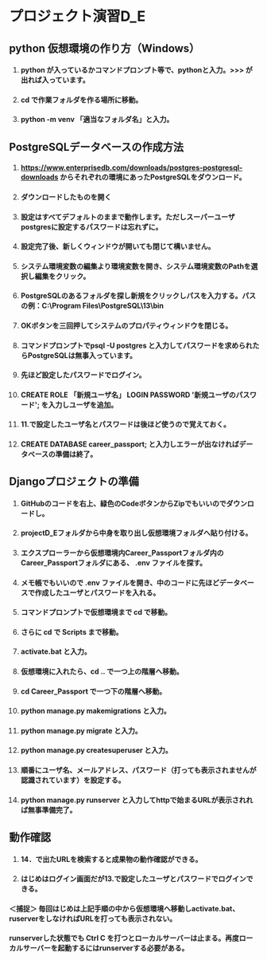 # プロジェクト演習D_E
## python 仮想環境の作り方（Windows）
1. #### python が入っているかコマンドプロンプト等で、**python**と入力。**>>>** が出れば入っています。
2. #### **cd** で作業フォルダを作る場所に移動。
3. #### **python -m venv** 「適当なフォルダ名」と入力。
## PostgreSQLデータベースの作成方法
1. #### https://www.enterprisedb.com/downloads/postgres-postgresql-downloads からそれぞれの環境にあったPostgreSQLをダウンロード。
2. #### ダウンロードしたものを開く
4. #### 設定はすべてデフォルトのままで動作します。ただしスーパーユーザpostgresに設定するパスワードは忘れずに。
5. #### 設定完了後、新しくウィンドウが開いても閉じて構いません。
6. #### システム環境変数の編集より環境変数を開き、システム環境変数のPathを選択し編集をクリック。
7. #### PostgreSQLのあるフォルダを探し新規をクリックしパスを入力する。パスの例：C:\Program Files\PostgreSQL\13\bin
8. #### OKボタンを三回押してシステムのプロパティウィンドウを閉じる。
9. #### コマンドプロンプトで**psql -U postgres** と入力してパスワードを求められたらPostgreSQLは無事入っています。
10. #### 先ほど設定したパスワードでログイン。
11. #### **CREATE ROLE 「新規ユーザ名」 LOGIN PASSWORD '新規ユーザのパスワード';** を入力しユーザを追加。
12. #### 11.で設定したユーザ名とパスワードは後ほど使うので覚えておく。
13. #### **CREATE DATABASE career_passport;** と入力しエラーが出なければデータベースの準備は終了。
## Djangoプロジェクトの準備
1. #### GitHubのコードを右上、緑色のCodeボタンからZipでもいいのでダウンロードし。
2. #### projectD_Eフォルダから中身を取り出し仮想環境フォルダへ貼り付ける。
3. #### エクスプローラーから仮想環境内Career_Passportフォルダ内のCareer_Passportフォルダにある、 **.env** ファイルを探す。
4. #### メモ帳でもいいので **.env** ファイルを開き、中のコードに先ほどデータベースで作成したユーザとパスワードを入れる。
5. #### コマンドプロンプトで仮想環境まで **cd** で移動。
6. #### さらに **cd** で Scripts まで移動。
7. #### **activate.bat** と入力。
8. #### 仮想環境に入れたら、**cd ..** で一つ上の階層へ移動。
9. #### **cd Career_Passport** で一つ下の階層へ移動。
10. #### **python manage.py makemigrations** と入力。
11. #### **python manage.py migrate** と入力。
12. #### **python manage.py createsuperuser** と入力。
13. #### 順番にユーザ名、メールアドレス、パスワード（打っても表示されませんが認識されています）を設定する。
14. #### **python manage.py runserver** と入力してhttpで始まるURLが表示されれば無事準備完了。
## 動作確認
1. #### 14．で出たURLを検索すると成果物の動作確認ができる。
2. #### はじめはログイン画面だが13.で設定したユーザとパスワードでログインできる。
#### ＜捕捉＞ 毎回はじめは上記手順の中から仮想環境へ移動しactivate.bat、ruserverをしなければURLを打っても表示されない。 
#### runserverした状態でも **Ctrl C** を打つとローカルサーバーは止まる。再度ローカルサーバーを起動するにはrunserverする必要がある。
